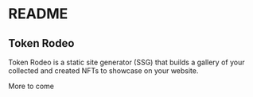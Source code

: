 # README

## Token Rodeo

Token Rodeo is a static site generator \(SSG\) that builds a gallery of your collected and created NFTs to showcase on your website.

More to come

